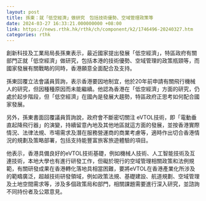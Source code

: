 ```yaml
---
layout: post
title: 孫東：就「低空經濟」做研究　包括技術優勢、空域管理政策等
date: 2024-03-27 16:33:21.000000000 +08:00
link: https://news.rthk.hk/rthk/ch/component/k2/1746496-20240327.htm
categories: rthk
---
```


創新科技及工業局局長孫東表示，最近國家提出發展「低空經濟」，特區政府有關部門正就「低空經濟」做研究，包括本港的技術優勢、空域管理的政策瓶頸等，而國家發展有關戰略的同時，香港願意全面配合及支持。

孫東回覆立法會議員質詢，表示香港要因地制宜，他於20年前申請有關飛行機械人的研究，但因種種原因而未能繼續。他認為香港在「低空經濟」方面的研究，仍處於起步階段，但「低空經濟」在國內是發展大趨勢，特區政府正思考如何配合國家發展。

另外，孫東書面回覆議員質詢說，政府會不斷密切關注 eVTOL技術，即「電動垂直起降飛行器」的演變，持續留意內地及其他地區就這方面的發展，並按香港實際情況、法律法規、市場需求及潛在服務營運商的商業考慮等，適時作出切合香港情況的規劃及策略部署，包括支持能豐富旅客旅遊體驗的項目。

他表示，香港具備良好的eVTOL技術基礎，例如機械人技術、人工智能技術及互連技術，本地大學也有進行研發工作，但礙於現行的空域管理相關政策和法例規範，有關研發成果在香港轉化落地具相當困難，要將eVTOL在香港產業化所涉及的範疇廣泛，超越技術研發領域，例如政策法規、基礎建設、航道規劃、空域管理及土地空間需求等，涉及多個政策局和部門，相關課題需要進行深入研究，並諮詢不同持份者及公眾意見。
